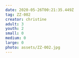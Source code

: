 ```yaml
---
date: 2020-05-26T00:21:35.449Z
tag: ZZ-002
creator: christine
adult: 3
youth: 2
small: 0
medium: 0
large: 0
photo: assets/ZZ-002.jpg
---
```

